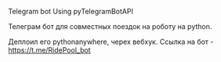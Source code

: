 Telegram bot Using pyTelegramBotAPI

Телеграм бот для совместных поездок на роботу на python.

Деплоил его pythonanywhere, черех вебхук.
Ссылка на бот - https://t.me/RidePool_bot
